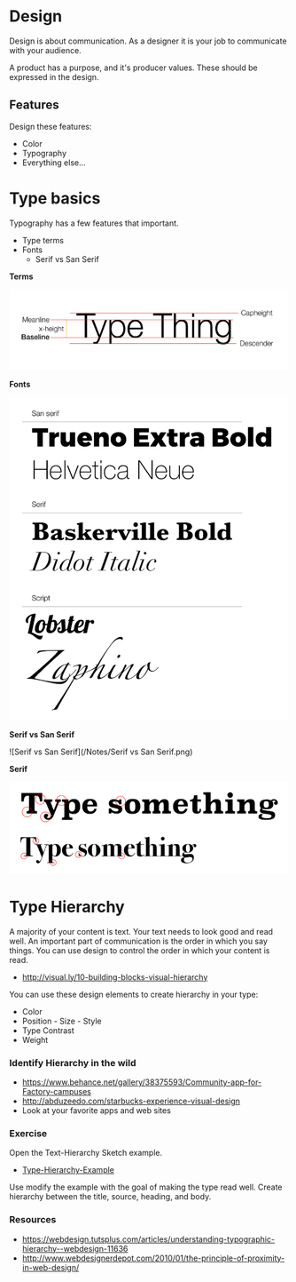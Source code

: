 # Design

Design is about communication. As a designer it is your job to communicate
with your audience.

A product has a purpose, and it's producer values. These should be expressed
in the design.

## Features

Design these features:

- Color
- Typography
- Everything else...

# Type basics

Typography has a few features that important.

- Type terms
- Fonts
  - Serif vs San Serif

__Terms__

![Type-Terms](/Notes/Type-Terms.png)

__Fonts__

![Fonts](/Notes/Type-Types.png)

__Serif vs San Serif__

![Serif vs San Serif](/Notes/Serif vs San Serif.png)

__Serif__

![Serif](/Notes/Serif.png)




# Type Hierarchy

A majority of your content is text. Your text needs to look good and read well.
An important part of communication is the order in which you say things. You
can use design to control the order in which your content is read.

- http://visual.ly/10-building-blocks-visual-hierarchy

You can use these design elements to create hierarchy in your type:

- Color
- Position
- Size
- Style
- Type Contrast
- Weight

### Identify Hierarchy in the wild

- https://www.behance.net/gallery/38375593/Community-app-for-Factory-campuses
- http://abduzeedo.com/starbucks-experience-visual-design
- Look at your favorite apps and web sites

### Exercise

Open the Text-Hierarchy Sketch example.  

- [Type-Hierarchy-Example](./exercise/)

Use modify the example with the goal of making the type read well. Create
hierarchy between the title, source, heading, and body.

### Resources

- https://webdesign.tutsplus.com/articles/understanding-typographic-hierarchy--webdesign-11636
- http://www.webdesignerdepot.com/2010/01/the-principle-of-proximity-in-web-design/
